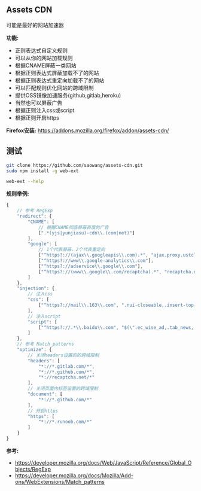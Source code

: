 ## Assets CDN
可能是最好的网站加速器

**功能:**
- 正则表达式自定义规则
- 可以从你的网站加载规则
- 根据CNAME屏蔽一类网站
- 根据正则表达式屏蔽加载不了的网站
- 根据正则表达式重定向加载不了的网站
- 可以匹配规则优化网站的跨域限制
- 提供OSS镜像加速服务(github,gitlab,heroku)
- 当然也可以屏蔽广告
- 根据正则注入css或script
- 根据正则开启https

**Firefox安装:** https://addons.mozilla.org/firefox/addon/assets-cdn/

## 测试
```bash
git clone https://github.com/saowang/assets-cdn.git
sudo npm install -g web-ext

web-ext --help
```
**规则举例:**
```js
{
    // 参考 RegExp
    "redirect": {
        "CNAME": [
            // 根据CNAME彻底屏蔽百度的广告
            [".*(yjs|yunjiasu)-cdn\\.(com|net)"]
        ],
        "google": [
            // 1个代表屏蔽，2个代表重定向
            ["^https?://(ajax\\.googleapis\\.com).*", "ajax.proxy.ustclug.org"],
            ["^https?://www\\.google-analytics\\.com"],
            ["^https?://adservice\\.google\\.com"],
            ["^https?://(www\\.google\\.com/recaptcha).*", "recaptcha.net/recaptcha"]
        ]
    },
    "injection": {
        // 注入css
        "css": [
            ["^https?://mail\\.163\\.com", ".nui-closeable,.insert-top-menu-wechat,.undefined {display: none;}"]
        ],
        // 注入script
        "script": [
            ["^https?://.*\\.baidu\\.com", "$(\".ec_wise_ad,.tab_news,.habody\").empty()"]
        ]
    },
    // 参考 Match_patterns
    "optimize": {
        // 关闭headers设置的的跨域限制
        "headers": [
            "*://*.gitlab.com/*",
            "*://*.github.com/*",
            "*://recaptcha.net/*"
        ],
        // 关闭页面内标签设置的跨域限制
        "document": [
            "*://*.github.com/*"
        ],
        // 开启https
        "https": [
            "*://*.runoob.com/*"
        ]
    }
}
```
**参考:**
- https://developer.mozilla.org/docs/Web/JavaScript/Reference/Global_Objects/RegExp
- https://developer.mozilla.org/docs/Mozilla/Add-ons/WebExtensions/Match_patterns
